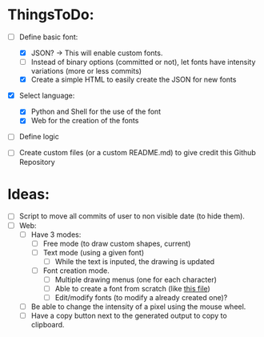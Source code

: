 # ThingsToDo:
- [ ] Define basic font:
  - [x] JSON? -> This will enable custom fonts.
  - [ ] Instead of binary options (committed or not), let fonts have intensity variations (more or less commits)
  - [X] Create a simple HTML to easily create the JSON for new fonts
- [x] Select language:
  - [x] Python and Shell for the use of the font
  - [x] Web for the creation of the fonts
- [ ] Define logic
- [ ] Create custom files (or a custom README.md) to give credit this Github Repository


# Ideas:
- [ ] Script to move all commits of user to non visible date (to hide them).
- [ ] Web:
  - [ ] Have 3 modes:
    - [ ] Free mode (to draw custom shapes, current)
    - [ ] Text mode (using a given font)
      - [ ] While the text is inputed, the drawing is updated
    - [ ] Font creation mode.
      - [ ] Multiple drawing menus (one for each character)
      - [ ] Able to create a font from scratch (like [this file](./fonts/../../fonts/py_basic_font.json))
      - [ ] Edit/modify fonts (to modify a already created one)?
  - [ ] Be able to change the intensity of a pixel using the mouse wheel.
  - [ ] Have a copy button next to the generated output to copy to clipboard.